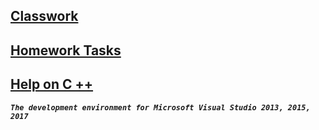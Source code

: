[**Classwork**](https://github.com/SuvStreet/IT_Step_Cpp/tree/master/ClassWork)
---
[**Homework Tasks**](https://github.com/SuvStreet/IT_Step_Cpp/tree/master/Laboratory_work)
---
[**Help on C ++**](https://github.com/SuvStreet/IT_Step_Cpp/tree/master/Help) 
---
***`The development environment for Microsoft Visual Studio 2013, 2015, 2017`***
